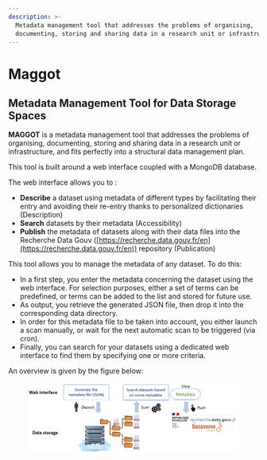 ```yaml
---
description: >-
  Metadata management tool that addresses the problems of organising,
  documenting, storing and sharing data in a research unit or infrastructure
---
```


# Maggot

## Metadata Management Tool for Data Storage Spaces

**MAGGOT** is a metadata management tool that addresses the problems of organising, documenting, storing and sharing data in a research unit or infrastructure, and fits perfectly into a structural data management plan.

This tool is built around a web interface coupled with a MongoDB database.

The web interface allows you to :

* **Describe** a dataset using metadata of different types by facilitating their entry and avoiding their re-entry thanks to personalized dictionaries (Description)
* **Search** datasets by their metadata (Accessibility)
* **Publish** the metadata of datasets along with their data files into the Recherche Data Gouv ([https://recherche.data.gouv.fr/en](https://recherche.data.gouv.fr/en)) repository (Publication)

This tool allows you to manage the metadata of any dataset. To do this:

* In a first step, you enter the metadata concerning the dataset using the web interface. For selection purposes, either a set of terms can be predefined, or terms can be added to the list and stored for future use.
* As output, you retrieve the generated JSON file, then drop it into the corresponding data directory.
* In order for this metadata file to be taken into account, you either launch a scan manually, or wait for the next automatic scan to be triggered (via cron).
* Finally, you can search for your datasets using a dedicated web interface to find them by specifying one or more criteria.

An overview is given by the figure below:

<figure><img src=".gitbook/assets/overview.png" alt=""><figcaption></figcaption></figure>
